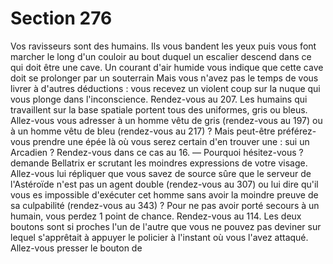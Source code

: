 # Section 276

Vos ravisseurs sont des humains. Ils vous bandent les yeux puis
vous font marcher le long d'un couloir au bout duquel un escalier
descend dans ce qui doit être une cave. Un courant d'air humide
vous indique que cette cave doit se prolonger par un souterrain
Mais vous n'avez pas le temps de vous livrer à d'autres
déductions : vous recevez un violent coup sur la nuque qui vous
plonge dans l'inconscience. Rendez-vous au 207.
Les humains qui travaillent sur la base spatiale portent tous des
uniformes, gris ou bleus. Allez-vous vous adresser à un homme
vêtu de gris (rendez-vous au 197) ou à un homme vêtu de bleu
(rendez-vous au 217) ? Mais peut-être préférez-vous prendre une
épée là où vous serez certain d'en trouver une : sui un Arcadien ?
Rendez-vous dans ce cas au 16.
— Pourquoi hésitez-vous ? demande Bellatrix er scrutant les
moindres expressions de votre visage. Allez-vous lui répliquer
que vous savez de source sûre que le serveur de l'Astéroïde n'est
pas un agent double (rendez-vous au 307) ou lui dire qu'il vous
es impossible d'exécuter cet homme sans avoir la moindre
preuve de sa culpabilité (rendez-vous au 343) ?
Pour ne pas avoir porté secours à un humain, vous perdez 1 point
de chance. Rendez-vous au 114.
Les deux boutons sont si proches l'un de l'autre que vous ne
pouvez pas deviner sur lequel s'apprêtait à appuyer le policier à
l'instant où vous l'avez attaqué. Allez-vous presser le bouton de